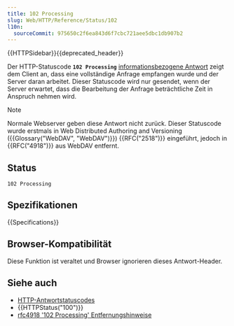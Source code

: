 ```yaml
---
title: 102 Processing
slug: Web/HTTP/Reference/Status/102
l10n:
  sourceCommit: 975650c2f6ea843d6f7cbc721aee5dbc1db907b2
---
```


{{HTTPSidebar}}{{deprecated_header}}

Der HTTP-Statuscode **`102 Processing`** [informationsbezogene Antwort](/de/docs/Web/HTTP/Reference/Status#informational_responses) zeigt dem Client an, dass eine vollständige Anfrage empfangen wurde und der Server daran arbeitet.
Dieser Statuscode wird nur gesendet, wenn der Server erwartet, dass die Bearbeitung der Anfrage beträchtliche Zeit in Anspruch nehmen wird.

> [!NOTE]
> Normale Webserver geben diese Antwort nicht zurück.
> Dieser Statuscode wurde erstmals in Web Distributed Authoring and Versioning ({{Glossary("WebDAV", "WebDAV")}}) {{RFC("2518")}} eingeführt, jedoch in {{RFC("4918")}} aus WebDAV entfernt.

## Status

```http
102 Processing
```

## Spezifikationen

{{Specifications}}

## Browser-Kompatibilität

Diese Funktion ist veraltet und Browser ignorieren dieses Antwort-Header.

## Siehe auch

- [HTTP-Antwortstatuscodes](/de/docs/Web/HTTP/Reference/Status)
- {{HTTPStatus("100")}}
- [rfc4918 '102 Processing' Entfernungshinweise](https://www.rfc-editor.org/rfc/rfc4918#section-21.4)
